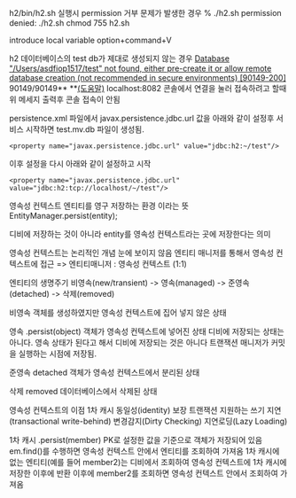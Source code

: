 h2/bin/h2.sh 실행시 permission 거부 문제가 발생한 경우
% ./h2.sh
permission denied: ./h2.sh
chmod 755 h2.sh

introduce local variable
option+command+V

h2 데이터베이스의 test db가 제대로 생성되지 않는 경우
[Database &#34;/Users/asdfiop1517/test&#34; not found, either pre-create it or allow remote database creation (not recommended in secure environments) [90149-200]](http://192.168.1.18:8082/login.do?jsessionid=73ad5a05de4139fdd14b38c69c51afb8#) 90149/90149** **[(도움말)](https://h2database.com/javadoc/org/h2/api/ErrorCode.html#c90149)
localhost:8082 콘솔에서 연결을 눌러 접속하려고 할때 위 메세지 출력후 콘솔 접속이 안됨

persistence.xml 파일에서 javax.persistence.jdbc.url 값을 아래와 같이 설정후 서비스 시작하면 test.mv.db 파일이 생성됨.

```
<property name="javax.persistence.jdbc.url" value="jdbc:h2:~/test"/>
```

이후 설정을 다시 아래와 같이 설정하고 시작

```
<property name="javax.persistence.jdbc.url" value="jdbc:h2:tcp://localhost/~/test"/>
```


영속성 컨텍스트
엔티티를 영구 저장하는 환경 이라는 뜻
EntityManager.persist(entity);

디비에 저장하는 것이 아니라 entity를 영속성 컨텍스트라는 곳에 저장한다는 의미

영속성 컨텍스트는 논리적인 개념
눈에 보이지 않음
엔티티 매니저를 통해서 영속성 컨텍스트에 접근
=> 엔티티매니저 : 영속성 컨텍스트 (1:1)


엔티티의 생명주기
비영속(new/transient) -> 영속(managed) -> 준영속(detached) -> 삭제(removed)

비영속
객체를 생성하였지만 영속성 컨텍스트에 집어 넣지 않은 상태

영속
.persist(object)
객체가 영속성 컨텍스트에 넣어진 상태
디비에 저장되는 상태는 아니다.
영속 상태가 된다고 해서 디비에 저장되는 것은 아니다
트랜잭션 매니저가 커밋을 실행하는 시점에 저장됨.

준영속
detached
객체가 영속성 컨텍스트에서 분리된 상태

삭제
removed
데이터베이스에서 삭제된 상태

영속성 컨텍스트의 이점
1차 캐시
동일성(identity) 보장
트랜잭션 지원하는 쓰기 지연 (transactional write-behind)
변경감지(Dirty Checking)
지연로딩(Lazy Loading)

1차 캐시
.persist(member)
PK로 설정한 값을 기준으로 객체가 저장되어 있음
em.find()를 수행하면 영속성 컨텍스트 안에서 엔티티를 조회하여 가져옴
1차 캐시에 없는 엔티티(예를 들어 member2)는 디비에서 조회하여 영속성 컨텍스트에 1차 캐시에 저장한 이후에 반환
이후에 member2를 조회하면 영속성 컨텍스트 안에서 조회하여 가져옴
